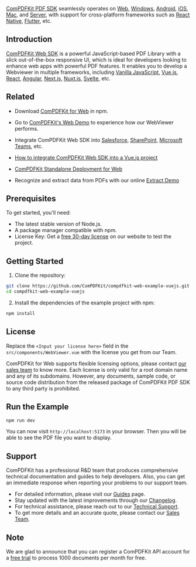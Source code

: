[ComPDFKit PDF SDK](https://www.compdf.com) seamlessly operates on [Web](https://www.compdf.com/web), [Windows](https://www.compdf.com/windows), [Android](https://www.compdf.com/android), [iOS](https://www.compdf.com/ios), [Mac](https://www.compdf.com/contact-sales), and [Server](https://www.compdf.com/server), with support for cross-platform frameworks such as [React Native](https://www.compdf.com/react-native), [Flutter](https://www.compdf.com/flutter), etc.



## Introduction
[ComPDFKit Web SDK](https://www.compdf.com/web) is a powerful JavaScript-based PDF Library with a slick out-of-the-box responsive UI, which is ideal for developers looking to enhance web apps with powerful PDF features. It enables you to develop a Webviewer in multiple frameworks, including [Vanilla JavaScript](https://www.compdf.com/guides/pdf-sdk/web/make-a-program#integrate-into-a-vanilla-javascript-project), [Vue.js](https://www.compdf.com/guides/pdf-sdk/web/frameworks/vue), [React](https://www.compdf.com/guides/pdf-sdk/web/frameworks/react), [Angular](https://www.compdf.com/guides/pdf-sdk/web/frameworks/angular), [Next.js,](https://www.compdf.com/guides/pdf-sdk/web/frameworks/nextjs) [Nuxt.js](https://www.compdf.com/guides/pdf-sdk/web/frameworks/nuxtjs), [Svelte](https://www.compdf.com/guides/pdf-sdk/web/frameworks/svelte), etc.



## Related

- Download [ComPDFKit for Web](https://www.npmjs.com/package/@compdfkit_pdf_sdk/webviewer) in npm.
- Go to [ComPDFKit's Web Demo](https://www.compdf.com/webviewer/demo) to experience how our WebViewer performs.
- Integrate ComPDFKit Web SDK into [Salesforce](https://www.compdf.com/pdf-sdk/salesforce), [SharePoint](https://www.compdf.com/pdf-sdk/sharepoint), [Microsoft Teams](https://www.compdf.com/contact-sales), etc. 

- [How to integrate ComPDFKit Web SDK into a Vue.js project](https://www.compdf.com/blog/integrate-compdfkit-web-sdk-in-vuejs-app)

- [ComPDFKit Standalone Deployment for Web](https://www.compdf.com/blog/compdfkit-standalone-deployment-for-web)

- Recognize and extract data from PDFs with our online [Extract Demo](https://www.compdf.com/pdf-extract/demo)



## Prerequisites

To get started, you'll need:

- The latest stable version of Node.js.
- A package manager compatible with npm.
- License Key: Get a [free 30-day license](https://www.compdf.com/pricing) on our website to test the project.




## Getting Started

1. Clone the repository:

```bash
git clone https://github.com/ComPDFKit/compdfkit-web-example-vuejs.git
cd compdfkit-web-example-vuejs
```

2. Install the dependencies of the example project with npm:

```bash
npm install
```



## License

Replace the `<Input your license here>` field in the `src/components/WebViewer.vue` with the license you get from our Team.

ComPDFKit for Web supports flexible licensing options, please contact [our sales team](mailto:support@compdf.com) to know more. Each license is only valid for a root domain name and any of its subdomains. However, any documents, sample code, or source code distribution from the released package of ComPDFKit PDF SDK to any third party is prohibited.



## Run the Example

```bash
npm run dev
```

You can now visit `http://localhost:5173` in your browser. Then you will be able to see the PDF file you want to display.



## Support

ComPDFKit has a professional R&D team that produces comprehensive technical documentation and guides to help developers. Also, you can get an immediate response when reporting your problems to our support team.

- For detailed information, please visit our [Guides](https://www.compdf.com/guides/pdf-sdk/web/overview) page.
- Stay updated with the latest improvements through our [Changelog](https://www.compdf.com/pdf-sdk/changelog-web).
- For technical assistance, please reach out to our [Technical Support](https://www.compdf.com/support).
- To get more details and an accurate quote, please contact our [Sales Team](https://compdf.com/contact-us).



## Note

We are glad to announce that you can register a ComPDFKit API account for a [free trial](https://api.compdf.com/api/pricing) to process 1000 documents per month for free.
